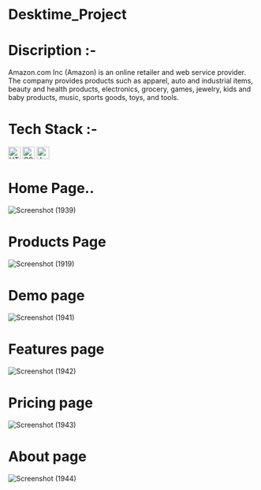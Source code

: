 # Desktime_Project

# Discription :- 
Amazon.com Inc (Amazon) is an online retailer and web service provider. The company provides products such as apparel, auto and industrial items, beauty and health products, electronics, grocery, games, jewelry, kids and baby products, music, sports goods, toys, and tools.

# Tech Stack :-

  <img src="https://img.shields.io/badge/HTML5-282C34?logo=html5&logoColor=E34F26" alt="HTML5 logo" title="HTML5" height="25" />
   <img src="https://img.shields.io/badge/CSS3-282C34?logo=css3&logoColor=1572B6" alt="CSS3 logo" title="CSS3" height="25" />
<img src="https://img.shields.io/badge/JavaScript-282C34?logo=javascript&logoColor=F7DF1E" alt="JavaScript logo" title="JavaScript" height="25" />


# Home Page..
![Screenshot (1939)](https://github.com/abhithemauryas/Amazon-clone/assets/115460755/9e05e683-840c-4172-abb5-5c1c95c76834)


# Products Page

![Screenshot (1919)](https://github.com/abhithemauryas/Amazon-clone/assets/115460755/0cf61780-44ae-485a-9355-94ff119e198f)


# Demo page
![Screenshot (1941)](https://github.com/abhithemauryas/Amazon-clone/assets/115460755/f1bfef24-530c-42b4-b240-7c6d296f68d6)

# Features page

![Screenshot (1942)](https://github.com/abhithemauryas/Amazon-clone/assets/115460755/dd518356-0bbf-45fe-bcb9-1c7cea7161ae)

# Pricing page
![Screenshot (1943)](https://github.com/abhithemauryas/Amazon-clone/assets/115460755/a0d98bb0-6c83-4ed7-9069-f71137018f66)

# About page
![Screenshot (1944)](https://github.com/abhithemauryas/Amazon-clone/assets/115460755/197af365-5d99-4fe3-9122-cdf51f2a61c4)

